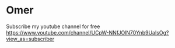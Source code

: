# Omer
Subscribe my youtube channel for free
https://www.youtube.com/channel/UCpW-NNfJOlN70Ynb9UaIsOg?view_as=subscriber
